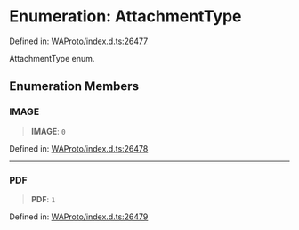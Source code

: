 # Enumeration: AttachmentType

Defined in: [WAProto/index.d.ts:26477](https://github.com/Fokusdotid/bail/blob/cf6cc85134e12081bc635cea02cc0eee74033a81/WAProto/index.d.ts#L26477)

AttachmentType enum.

## Enumeration Members

### IMAGE

> **IMAGE**: `0`

Defined in: [WAProto/index.d.ts:26478](https://github.com/Fokusdotid/bail/blob/cf6cc85134e12081bc635cea02cc0eee74033a81/WAProto/index.d.ts#L26478)

***

### PDF

> **PDF**: `1`

Defined in: [WAProto/index.d.ts:26479](https://github.com/Fokusdotid/bail/blob/cf6cc85134e12081bc635cea02cc0eee74033a81/WAProto/index.d.ts#L26479)
